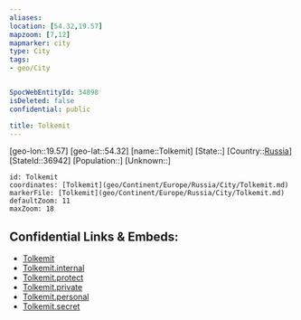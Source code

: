 ```yaml
---
aliases: 
location: [54.32,19.57]
mapzoom: [7,12] 
mapmarker: city 
type: City
tags:
- geo/City


SpocWebEntityId: 34898
isDeleted: false
confidential: public

title: Tolkemit
---
```

[geo-lon::19.57]
[geo-lat::54.32]
[name::Tolkemit]
[State::]
[Country::[Russia](geo/Continent/Europe/Russia.md)]
[StateId::36942]
[Population::]
[Unknown::]


```leaflet
id: Tolkemit
coordinates: [Tolkemit](geo/Continent/Europe/Russia/City/Tolkemit.md)
markerFile: [Tolkemit](geo/Continent/Europe/Russia/City/Tolkemit.md)
defaultZoom: 11 
maxZoom: 18
```


## Confidential Links & Embeds: 
- [Tolkemit](../../../../../../_public/geo/Continent/Europe/Russia/City/Tolkemit.md) 
- [Tolkemit.internal](../../../../../../_internal/geo/Continent/Europe/Russia/City/Tolkemit.internal.md) 
- [Tolkemit.protect](../../../../../../_protect/geo/Continent/Europe/Russia/City/Tolkemit.protect.md) 
- [Tolkemit.private](../../../../../../_private/geo/Continent/Europe/Russia/City/Tolkemit.private.md) 
- [Tolkemit.personal](../../../../../../_personal/geo/Continent/Europe/Russia/City/Tolkemit.personal.md) 
- [Tolkemit.secret](../../../../../../_secret/geo/Continent/Europe/Russia/City/Tolkemit.secret.md) 
